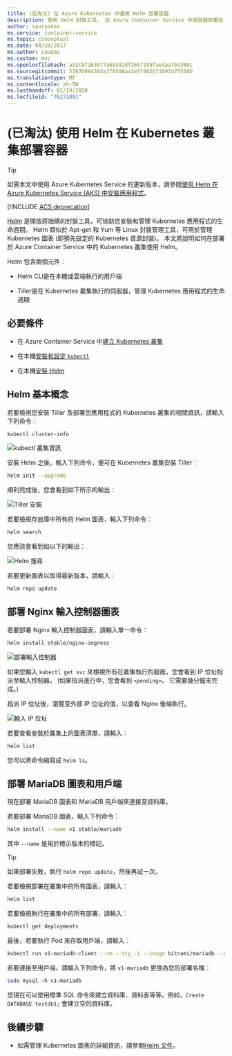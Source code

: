 ```yaml
---
title: (已淘汰) 在 Azure Kubernetes 中運用 Helm 部署容器
description: 使用 Helm 封裝工具， 在 Azure Container Service 中將容器部署在 Kubernetes 叢集
author: sauryadas
ms.service: container-service
ms.topic: conceptual
ms.date: 04/10/2017
ms.author: saudas
ms.custom: mvc
ms.openlocfilehash: a32c9fab3877a693d2df26571b9fae4aa7b4380c
ms.sourcegitcommit: 5397b08426da7f05d8aa2e5f465b71b97a75550b
ms.translationtype: MT
ms.contentlocale: zh-TW
ms.lasthandoff: 01/19/2020
ms.locfileid: "76271091"
---
```

# <a name="deprecated-use-helm-to-deploy-containers-on-a-kubernetes-cluster"></a>(已淘汰) 使用 Helm 在 Kubernetes 叢集部署容器

> [!TIP]
> 如需本文中使用 Azure Kubernetes Service 的更新版本，請參閱[使用 Helm 在 Azure Kubernetes Service (AKS) 中安裝應用程式](../../aks/kubernetes-helm.md)。

[!INCLUDE [ACS deprecation](../../../includes/container-service-kubernetes-deprecation.md)]

[Helm](https://github.com/kubernetes/helm/) 是開放原始碼的封裝工具，可協助您安裝和管理 Kubernetes 應用程式的生命週期。 Helm 類似於 Apt-get 和 Yum 等 Linux 封裝管理工具，可用於管理 Kubernetes 圖表 (即預先設定的 Kubernetes 資源封裝)。 本文將說明如何在部署於 Azure Container Service 中的 Kubernetes 叢集使用 Helm。

Helm 包含兩個元件︰ 
* Helm CLI是在本機或雲端執行的用戶端  

* Tiller是在 Kubernetes 叢集執行的伺服器，管理 Kubernetes 應用程式的生命週期 
 
## <a name="prerequisites"></a>必要條件

* 在 Azure Container Service 中[建立 Kubernetes 叢集](container-service-kubernetes-walkthrough.md)

* 在本機[安裝和設定 `kubectl`](../container-service-connect.md)

* 在本機[安裝 Helm](https://github.com/kubernetes/helm/blob/master/docs/install.md)

## <a name="helm-basics"></a>Helm 基本概念 

若要檢視您安裝 Tiller 及部署您應用程式的 Kubernetes 叢集的相關資訊，請輸入下列命令︰

```bash
kubectl cluster-info 
```
![kubectl 叢集資訊](./media/container-service-kubernetes-helm/clusterinfo.png)
 
安裝 Helm 之後，輸入下列命令，便可在 Kubernetes 叢集安裝 Tiller︰

```bash
helm init --upgrade
```
順利完成後，您會看到如下所示的輸出︰

![Tiller 安裝](./media/container-service-kubernetes-helm/tiller-install.png)
 
 
 
 
若要檢視存放庫中所有的 Helm 圖表，輸入下列命令︰

```bash 
helm search 
```

您應該會看到如以下的輸出：

![Helm 搜尋](./media/container-service-kubernetes-helm/helm-search.png)
 
若要更新圖表以取得最新版本，請輸入︰

```bash 
helm repo update 
```
## <a name="deploy-an-nginx-ingress-controller-chart"></a>部署 Nginx 輸入控制器圖表 
 
若要部署 Nginx 輸入控制器圖表，請輸入單一命令︰

```bash
helm install stable/nginx-ingress 
```
![部署輸入控制器](./media/container-service-kubernetes-helm/nginx-ingress.png)

如果您輸入 `kubectl get svc` 來檢視所有在叢集執行的服務，您會看到 IP 位址指派至輸入控制器。 (如果指派進行中，您會看到 `<pending>`。 它需要幾分鐘來完成。) 

指派 IP 位址後，瀏覽至外部 IP 位址的值，以查看 Nginx 後端執行。 
 
![輸入 IP 位址](./media/container-service-kubernetes-helm/ingress-ip-address.png)


若要查看安裝於叢集上的圖表清單，請輸入︰

```bash
helm list 
```

您可以將命令縮寫成 `helm ls`。
 
 
 
 
## <a name="deploy-a-mariadb-chart-and-client"></a>部署 MariaDB 圖表和用戶端

現在部署 MariaDB 圖表和 MariaDB 用戶端來連接至資料庫。

若要部署 MariaDB 圖表，輸入下列命令︰

```bash
helm install --name v1 stable/mariadb
```

其中 `--name` 是用於標示版本的標記。

> [!TIP]
> 如果部署失敗，執行 `helm repo update`，然後再試一次。
>
 
 
若要檢視部署在叢集中的所有圖表，請輸入︰

```bash 
helm list
```
 
若要檢視執行在叢集中的所有部署，請輸入︰

```bash
kubectl get deployments 
``` 
 
 
最後，若要執行 Pod 來存取用戶端，請輸入︰

```bash
kubectl run v1-mariadb-client --rm --tty -i --image bitnami/mariadb --command -- bash  
``` 
 
 
若要連接至用戶端，請輸入下列命令，將 `v1-mariadb` 更換為您的部署名稱︰

```bash
sudo mysql –h v1-mariadb
```
 
 
您現在可以使用標準 SQL 命令來建立資料庫、資料表等等。例如，`Create DATABASE testdb1;` 會建立空的資料庫。 
 
 
 
## <a name="next-steps"></a>後續步驟

* 如需管理 Kubernetes 圖表的詳細資訊，請參閱[Helm 文件](https://github.com/kubernetes/helm/blob/master/docs/index.md)。 

